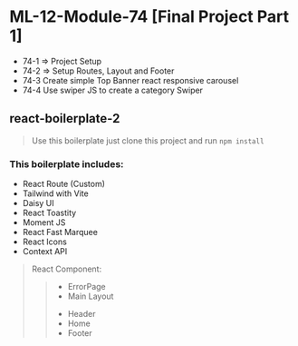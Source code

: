 # ML-12-Module-74 [Final Project Part 1]

* 74-1 => Project Setup
* 74-2 => Setup Routes, Layout and Footer 
* 74-3 Create simple Top Banner react responsive carousel
* 74-4 Use swiper JS to create a category Swiper

## react-boilerplate-2

> Use this boilerplate just clone this project and run `npm install`

### This boilerplate includes:

* React Route (Custom)
* Tailwind with Vite
* Daisy UI
* React Toastity
* Moment JS
* React Fast Marquee
* React Icons
* Context API

> React Component:
>> - ErrorPage
>> - Main Layout
>> + Header
>> + Home
>> + Footer
